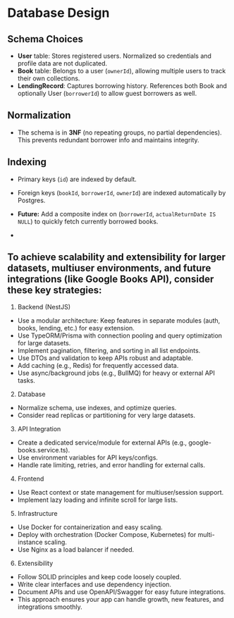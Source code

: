 # Database Design

## Schema Choices

- **User** table: Stores registered users. Normalized so credentials and profile data are not duplicated.
- **Book** table: Belongs to a user (`ownerId`), allowing multiple users to track their own collections.
- **LendingRecord**: Captures borrowing history. References both Book and optionally User (`borrowerId`) to allow guest borrowers as well.

## Normalization

- The schema is in **3NF** (no repeating groups, no partial dependencies). This prevents redundant borrower info and maintains integrity.

## Indexing

- Primary keys (`id`) are indexed by default.
- Foreign keys (`bookId`, `borrowerId`, `ownerId`) are indexed automatically by Postgres.
- **Future:** Add a composite index on (`borrowerId`, `actualReturnDate IS NULL`) to quickly fetch currently borrowed books.
  
- 
## To achieve scalability and extensibility for larger datasets, multiuser environments, and future integrations (like Google Books API), consider these key strategies:

1. Backend (NestJS)

- Use a modular architecture: Keep features in separate modules (auth, books, lending, etc.) for easy extension.
- Use TypeORM/Prisma with connection pooling and query optimization for large datasets.
- Implement pagination, filtering, and sorting in all list endpoints.
- Use DTOs and validation to keep APIs robust and adaptable.
- Add caching (e.g., Redis) for frequently accessed data.
- Use async/background jobs (e.g., BullMQ) for heavy or external API tasks.

2. Database

- Normalize schema, use indexes, and optimize queries.
- Consider read replicas or partitioning for very large datasets.

3. API Integration

- Create a dedicated service/module for external APIs (e.g., google-books.service.ts).
- Use environment variables for API keys/configs.
- Handle rate limiting, retries, and error handling for external calls.

4. Frontend

- Use React context or state management for multiuser/session support.
- Implement lazy loading and infinite scroll for large lists.

5. Infrastructure

- Use Docker for containerization and easy scaling.
- Deploy with orchestration (Docker Compose, Kubernetes) for multi-instance scaling.
- Use Nginx as a load balancer if needed.

6. Extensibility

- Follow SOLID principles and keep code loosely coupled.
- Write clear interfaces and use dependency injection.
- Document APIs and use OpenAPI/Swagger for easy future integrations.
- This approach ensures your app can handle growth, new features, and integrations smoothly.